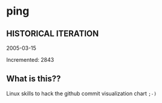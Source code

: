 # ping

## HISTORICAL ITERATION
2005-03-15

Incremented: 2843

## What is this?? 
Linux skills to hack the github commit visualization chart `;-)`

